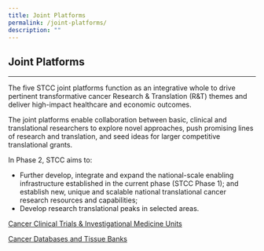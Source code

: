 ```yaml
---
title: Joint Platforms
permalink: /joint-platforms/
description: ""
---
```

Joint Platforms
---------------

* * *

The five STCC joint platforms function as an integrative whole to drive pertinent transformative cancer Research & Translation (R&T) themes and deliver high-impact healthcare and economic outcomes.

The joint platforms enable collaboration between basic, clinical and translational researchers to explore novel approaches, push promising lines of research and translation, and seed ideas for larger competitive translational grants.

In Phase 2, STCC aims to:

*   Further develop, integrate and expand the national-scale enabling infrastructure established in the current phase (STCC Phase 1); and establish new, unique and scalable national translational cancer research resources and capabilities;
*   Develop research translational peaks in selected areas.

[Cancer Clinical Trials & Investigational Medicine Units](/cctimu/overview/)

[Cancer Databases and Tissue Banks](/cdtb/overview)